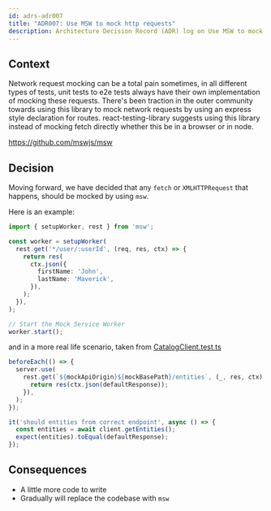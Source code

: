```yaml
---
id: adrs-adr007
title: "ADR007: Use MSW to mock http requests"
description: Architecture Decision Record (ADR) log on Use MSW to mock http requests
---
```


## Context

Network request mocking can be a total pain sometimes, in all different types of
tests, unit tests to e2e tests always have their own implementation of mocking
these requests. There's been traction in the outer community towards using this
library to mock network requests by using an express style declaration for
routes. react-testing-library suggests using this library instead of mocking
fetch directly whether this be in a browser or in node.

https://github.com/mswjs/msw

## Decision

Moving forward, we have decided that any `fetch` or `XMLHTTPRequest` that
happens, should be mocked by using `msw`.

Here is an example:

```ts
import { setupWorker, rest } from 'msw';

const worker = setupWorker(
  rest.get('*/user/:userId', (req, res, ctx) => {
    return res(
      ctx.json({
        firstName: 'John',
        lastName: 'Maverick',
      }),
    );
  }),
);

// Start the Mock Service Worker
worker.start();
```

and in a more real life scenario, taken from
[CatalogClient.test.ts](https://github.com/spotify/backstage/blob/f3245c4f8f0b6b2625c4a6d5d50161b612fb4757/plugins/catalog/src/api/CatalogClient.test.ts)

```ts
beforeEach(() => {
  server.use(
    rest.get(`${mockApiOrigin}${mockBasePath}/entities`, (_, res, ctx) => {
      return res(ctx.json(defaultResponse));
    }),
  );
});

it('should entities from correct endpoint', async () => {
  const entities = await client.getEntities();
  expect(entities).toEqual(defaultResponse);
});
```

## Consequences

- A little more code to write
- Gradually will replace the codebase with `msw`
